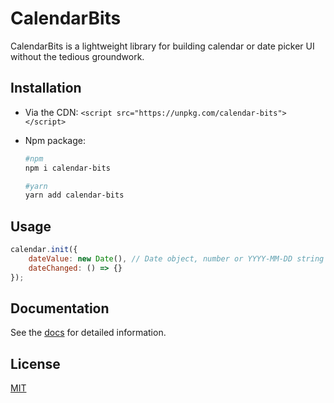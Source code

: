 # CalendarBits

CalendarBits is a lightweight library for building calendar or date picker UI without the tedious groundwork.

## Installation

- Via the CDN: `<script src="https://unpkg.com/calendar-bits"></script>`
- Npm package:

  ```bash
  #npm
  npm i calendar-bits

  #yarn
  yarn add calendar-bits
  ```

## Usage

```javascript
calendar.init({
    dateValue: new Date(), // Date object, number or YYYY-MM-DD string
    dateChanged: () => {}
});
```

## Documentation

See the [docs](/docs/index) for detailed information.

## License

[MIT](https://opensource.org/licenses/MIT)
